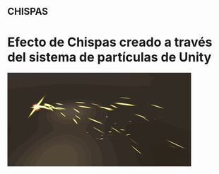 ## CHISPAS

# Efecto de Chispas creado a través del sistema de partículas de Unity

![](Chispas.gif)